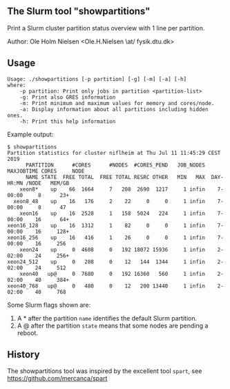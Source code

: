 The Slurm tool "showpartitions"
-------------------------------

Print a Slurm cluster partition status overview with 1 line per partition.

Author: Ole Holm Nielsen <Ole.H.Nielsen \at/ fysik.dtu.dk>

Usage
-----

```
Usage: ./showpartitions [-p partition] [-g] [-m] [-a] [-h]
where:
	-p partition: Print only jobs in partition <partition-list>
	-g: Print also GRES information
	-m: Print minimum and maximum values for memory and cores/node.
	-a: Display information about all partitions including hidden ones.
	-h: Print this help information

```

Example output:

```
$ showpartitions 
Partition statistics for cluster niflheim at Thu Jul 11 11:45:29 CEST 2019
      PARTITION      #CORES      #NODES  #CORES_PEND   JOB_NODES MAXJOBTIME CORES     NODE
      NAME STATE  FREE TOTAL  FREE TOTAL RESRC OTHER   MIN   MAX  DAY-HR:MN /NODE   MEM/GB
    xeon8*    up    66  1664     7   208  2690  1217     1 infin    7-00:00     8      23+
  xeon8_48    up    16   176     2    22     0     0     1 infin    7-00:00     8      47 
    xeon16    up    16  2528     1   158  5024   224     1 infin    7-00:00    16      64+
xeon16_128    up    16  1312     1    82     0     0     1 infin    7-00:00    16     128+
xeon16_256    up    16   416     1    26     0     0     1 infin    7-00:00    16     256 
    xeon24    up     0  4608     0   192 18072 15936     1 infin    2-02:00    24     256+
xeon24_512    up     0   288     0    12   144  1344     1 infin    2-02:00    24     512 
    xeon40   up@     0  7680     0   192 16360   560     1 infin    2-02:00    40     384+
xeon40_768   up@     0   480     0    12   200 13440     1 infin    2-02:00    40     768 

```

Some Slurm flags shown are:

1. A \* after the partition ```name``` identifies the default Slurm partition.
2. A @ after the partition ```state``` means that some nodes are pending a reboot.

History
-------

The showpartitions tool was inspired by the excellent tool ```spart```, see https://github.com/mercanca/spart
